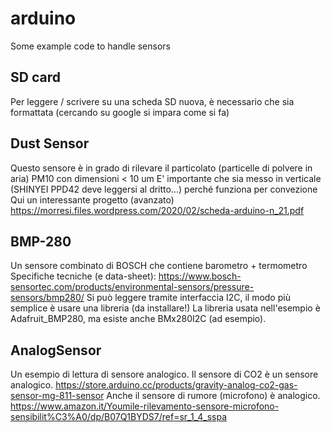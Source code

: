 # arduino
Some example code to handle sensors

## SD card

Per leggere / scrivere su una scheda SD nuova, è necessario che sia formattata (cercando su google si impara come si fa)

## Dust Sensor

Questo sensore è in grado di rilevare il particolato (particelle di polvere in aria) PM10 con dimensioni < 10 um
E' importante che sia messo in verticale (SHINYEI PPD42 deve leggersi al dritto...) perché funziona per convezione
Qui un interessante progetto (avanzato) https://morresi.files.wordpress.com/2020/02/scheda-arduino-n_21.pdf

## BMP-280

Un sensore combinato di BOSCH che contiene barometro + termometro
Specifiche tecniche (e data-sheet): https://www.bosch-sensortec.com/products/environmental-sensors/pressure-sensors/bmp280/
Si può leggere tramite interfaccia I2C, il modo più semplice è usare una libreria (da installare!)
La libreria usata nell'esempio è Adafruit_BMP280, ma esiste anche BMx280I2C (ad esempio).

## AnalogSensor

Un esempio di lettura di sensore analogico.
Il sensore di CO2 è un sensore analogico. https://store.arduino.cc/products/gravity-analog-co2-gas-sensor-mg-811-sensor
Anche il sensore di rumore (microfono) è analogico. https://www.amazon.it/Youmile-rilevamento-sensore-microfono-sensibilit%C3%A0/dp/B07Q1BYDS7/ref=sr_1_4_sspa
